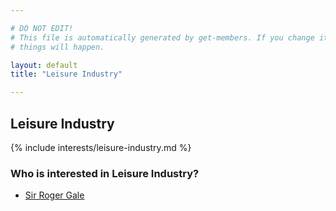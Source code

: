 ```yaml
---

# DO NOT EDIT!
# This file is automatically generated by get-members. If you change it, bad
# things will happen.

layout: default
title: "Leisure Industry"

---
```


## Leisure Industry

{% include interests/leisure-industry.md %}

### Who is interested in Leisure Industry?


* [Sir Roger Gale](/members/sir-roger-gale.html)
